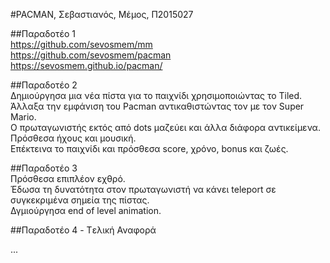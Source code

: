 #PACMAN, Σεβαστιανός, Μέμος, Π2015027

##Παραδοτέο 1<br>
https://github.com/sevosmem/mm<br>
https://github.com/sevosmem/pacman<br>
https://sevosmem.github.io/pacman/<br>

##Παραδοτέο 2
<br>Δημιούργησα μια νέα πίστα για το παιχνίδι χρησιμοποιώντας το Tiled.
<br> Άλλαξα την εμφάνιση του Pacman αντικαθιστώντας τον με τον Super Mario.
<br>Ο πρωταγωνιστής εκτός από dots μαζεύει και άλλα διάφορα αντικείμενα.
<br> Πρόσθεσα ήχους και μουσική.
<br>Επέκτεινα το παιχνίδι και πρόσθεσα score, χρόνο, bonus και ζωές.

##Παραδοτέο 3
<br>Πρόσθεσα επιπλέον εχθρό.
<br>Έδωσα τη δυνατότητα στον πρωταγωνιστή να κάνει teleport σε συγκεκριμένα σημεία της πίστας.
<br>Δγμιούργησα end of level animation.

##Παραδοτέο 4 - Tελική Αναφορά

...
